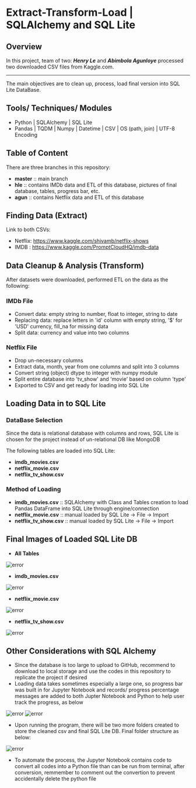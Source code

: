 # Extract-Transform-Load | SQLAlchemy and SQL Lite
## Overview   
In this project, team of two: ***Henry Le*** and ***Abimbola Agunloye*** processed two downloaded CSV files from Kaggle.com.  
<hr>
The main objectives are to clean up, process, load final version into SQL Lite DataBase.   

## Tools/ Techniques/ Modules  
* Python | SQLAlchemy | SQL Lite  
* Pandas | TQDM | Numpy | Datetime | CSV | OS (path, join) | UTF-8 Encoding

## Table of Content
There are three branches in this repository:  
* **master** :: main branch  
* **hle** :: contains IMDb data and ETL of this database, pictures of final database, tables, progress bar, etc.  
* **agun** ::  contains Netflix data and ETL of this database  

## Finding Data (Extract)  
Link to both CSVs:  

* Netflix: https://www.kaggle.com/shivamb/netflix-shows  
* IMDB : https://www.kaggle.com/PromptCloudHQ/imdb-data  

## Data Cleanup & Analysis (Transform)  
After  datasets were downloaded, performed ETL on the data as the following:  

### IMDb File  
* Convert data: empty string to number, float to integer, string to date  
* Replacing data: replace letters in 'id' column with empty string, '$' for 'USD' currency, fill_na for missing data  
* Split data: currency and value into two columns  

### Netflix File  
* Drop un-necessary columns  
* Extract data, month, year from one columns and split into 3 columns  
* Convert string (object) dtype to integer with numpy module  
* Split entire database into 'tv_show' and 'movie' based on column 'type'  
* Exported to CSV and get ready for loading into SQL Lite  

## Loading Data in to SQL Lite  
### DataBase Selection  
Since the data is relational database with columns and rows, SQL Lite is chosen for the project instead of un-relational DB like MongoDB  

The following tables are loaded into SQL Lite:  
* **imdb_movies.csv**  
* **netflix_movie.csv**  
* **netflix_tv_show.csv**  

### Method of Loading
* **imdb_movies.csv**  :: SQLAlchemy with Class and Tables creation to load Pandas DataFrame into SQL Lite through engine/connection  
* **netflix_movie.csv** :: manual loaded by SQL Lite -> File -> Import  
* **netflix_tv_show.csv**  :: manual loaded by SQL Lite -> File -> Import  

## Final Images of Loaded SQL Lite DB  
* **All Tables**  

<img src="https://github.com/henryle-n/Extract-Transform-Load-DB/blob/hle/Pictures/ETL_DB.png" alt="error" max-height="100%" max-width="100%">  

* **imdb_movies.csv**  
<img src="https://github.com/henryle-n/Extract-Transform-Load-DB/blob/hle/Pictures/ETL_DB_imdb_movies.png" alt="error" max-height="100%" max-width="100%">  


* **netflix_movie.csv**  
<img src="https://github.com/henryle-n/Extract-Transform-Load-DB/blob/hle/Pictures/ETL_DB_netflix_movie.png" alt="error" max-height="100%" max-width="100%">   


* **netflix_tv_show.csv** 
<img src="https://github.com/henryle-n/Extract-Transform-Load-DB/blob/hle/Pictures/ETL_DB_netflix_tv_show.png" alt="error" max-height="100%" max-width="100%">  

## Other Considerations with SQL Alchemy
* Since the database is too large to upload to GitHub, recommend to download to local storage and use the codes in this repository to replicate the project if desired  
* Loading data takes sometimes especially a large one, so progress bar was built in for Jupyter Notebook and records/ progress percentage messages are added to both Jupter Notebook and Python to help user track the progress, as below  

<img src="https://github.com/henryle-n/Extract-Transform-Load-DB/blob/hle/Pictures/Progress_Bar_Finshed.png" alt="error" max-height="100%" max-width="100%">  

<img src="https://github.com/henryle-n/Extract-Transform-Load-DB/blob/hle/Pictures/LoadDataInTerminal.png" alt="error" max-height="100%" max-width="100%">  


* Upon running the program, there will be two more folders created to store the cleaned csv and final SQL Lite DB. Final folder structure as below:  

<img src="https://github.com/henryle-n/Extract-Transform-Load-DB/blob/hle/Pictures/Final_Folders.png" alt="error" max-height="100%" max-width="100%">  

* To automate the process, the Jupyter Notebook contains code to convert all codes into a Python file than can be run from terminal, after conversion, remmember to comment out the convertion to prevent accidentally delete the python file


